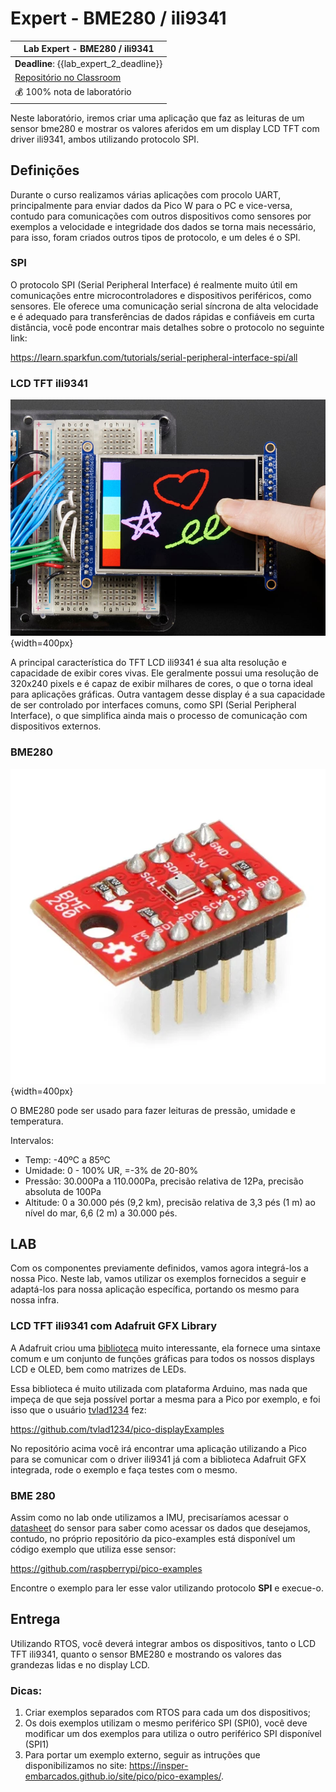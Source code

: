 # Expert - BME280 / ili9341

| Lab Expert - BME280 / ili9341                              |
| ------------------------------------------------------------ |
| **Deadline**: {{lab_expert_2_deadline}} |
| [Repositório no Classroom]({{lab_expert_2_classroom}}) |
| 💰 100% nota de laboratório                                   |

Neste laboratório, iremos criar uma aplicação que faz as leituras de um sensor bme280 e mostrar os valores aferidos em um display LCD TFT com driver ili9341, ambos utilizando protocolo SPI.




## Definições

Durante o curso realizamos várias aplicações com procolo UART, principalmente para enviar dados da Pico W para o PC e vice-versa, contudo para comunicações com outros dispositivos como sensores por exemplos a velocidade e integridade dos dados se torna mais necessário, para isso, foram criados outros tipos de protocolo, e um deles é o SPI.

### SPI

O protocolo SPI (Serial Peripheral Interface) é realmente muito útil em comunicações entre microcontroladores e dispositivos periféricos, como sensores. Ele oferece uma comunicação serial síncrona de alta velocidade e é adequado para transferências de dados rápidas e confiáveis em curta distância, você pode encontrar mais detalhes sobre o protocolo no seguinte link:

https://learn.sparkfun.com/tutorials/serial-peripheral-interface-spi/all


### LCD TFT ili9341

![](imgs-bme280-ili9341/tft_lcd_ili9341.jpg){width=400px}

A principal característica do TFT LCD ili9341 é sua alta resolução e capacidade de exibir cores vivas. Ele geralmente possui uma resolução de 320x240 pixels e é capaz de exibir milhares de cores, o que o torna ideal para aplicações gráficas. Outra vantagem desse display é a sua capacidade de ser controlado por interfaces comuns, como SPI (Serial Peripheral Interface), o que simplifica ainda mais o processo de comunicação com dispositivos externos.


### BME280

![](imgs-bme280-ili9341/bosch_bme280.jpg){width=400px}

O BME280 pode ser usado para fazer leituras de pressão, umidade e temperatura. 

Intervalos:

- Temp: -40ºC a 85ºC
- Umidade: 0 - 100% UR, =-3% de 20-80%
- Pressão: 30.000Pa a 110.000Pa, precisão relativa de 12Pa, precisão absoluta de 100Pa
- Altitude: 0 a 30.000 pés (9,2 km), precisão relativa de 3,3 pés (1 m) ao nível do mar, 6,6 (2 m) a 30.000 pés.




## LAB

Com os componentes previamente definidos, vamos agora integrá-los a nossa Pico. Neste lab, vamos utilizar os exemplos fornecidos a seguir e adaptá-los para nossa aplicação específica, portando os mesmo para nossa infra.

### LCD TFT ili9341 com Adafruit GFX Library

A Adafruit criou uma [biblioteca](https://learn.adafruit.com/adafruit-gfx-graphics-library/overview) muito interessante, ela fornece uma sintaxe comum e um conjunto de funções gráficas para todos os nossos displays LCD e OLED, bem como matrizes de LEDs.

Essa biblioteca é muito utilizada com plataforma Arduino, mas nada que impeça de que seja possível portar a mesma para a Pico por exemplo, e foi isso que o usuário [tvlad1234](https://github.com/tvlad1234) fez:

https://github.com/tvlad1234/pico-displayExamples

No repositório acima você irá encontrar uma aplicação utilizando a Pico para se comunicar com o driver ili9341 já com a biblioteca Adafruit GFX integrada, rode o exemplo e faça testes com o mesmo.

### BME 280

Assim como no lab onde utilizamos a IMU, precisaríamos acessar o [datasheet](https://cdn.sparkfun.com/assets/learn_tutorials/4/1/9/BST-BME280_DS001-10.pdf) do sensor para saber como acessar os dados que desejamos, contudo, no próprio repositório da pico-examples está disponível um código exemplo que utiliza esse sensor:

https://github.com/raspberrypi/pico-examples

Encontre o exemplo para ler esse valor utilizando protocolo **SPI** e execue-o.




## Entrega

Utilizando RTOS, você deverá integrar ambos os dispositivos, tanto o LCD TFT ili9341, quanto o sensor BME280 e mostrando os valores das grandezas lidas e no display LCD.

### Dicas:

1. Criar exemplos separados com RTOS para cada um dos dispositivos;
2. Os dois exemplos utilizam o mesmo periférico SPI (SPI0), você deve modificar um dos exemplos para utiliza o outro periférico SPI disponível (SPI1)
3. Para portar um exemplo externo, seguir as intruções que disponibilizamos no site: https://insper-embarcados.github.io/site/pico/pico-examples/.